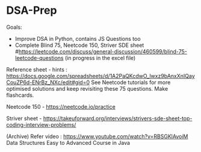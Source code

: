 # DSA-Prep

Goals:
- Improve DSA in Python, contains JS Questions too
- Complete Blind 75, Neetcode 150, Striver SDE sheet
#https://leetcode.com/discuss/general-discussion/460599/blind-75-leetcode-questions (in progress in the excel file)

Reference sheet - hints : https://docs.google.com/spreadsheets/d/1A2PaQKcdwO_lwxz9bAnxXnIQayCouZP6d-ENrBz_NXc/edit#gid=0
See Neetcode tutorials for more optimised solutions and keep revisiting these 75 questions. Make flashcards.

Neetcode 150 - https://neetcode.io/practice

Striver sheet - https://takeuforward.org/interviews/strivers-sde-sheet-top-coding-interview-problems/

(Archive)
Refer video : https://www.youtube.com/watch?v=RBSGKlAvoiM  Data Structures Easy to Advanced Course in Java

